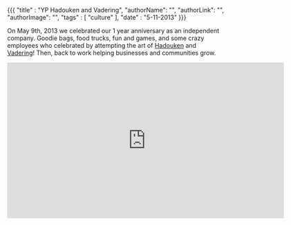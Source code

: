 {{{
  "title" : "YP Hadouken and Vadering",
  "authorName": "",
  "authorLink": "",
  "authorImage": "",
  "tags" : [ "culture" ],
  "date" : "5-11-2013"
}}}

On May 9th, 2013 we celebrated our 1 year anniversary as an independent company. Goodie bags, food trucks, fun and games, and some crazy employees who celebrated by attempting the art of [Hadouken](http://www.huffingtonpost.com/2013/03/29/hadouken-meme_n_2979482.html) and [Vadering](http://technabob.com/blog/2013/04/11/vadering-is-the-new-planking/)! Then, back to work helping businesses and communities grow.

<iframe width="640" height="360" src="http://www.youtube.com/embed/BCs2v5JNJyM" frameborder="0" allowfullscreen></iframe>
